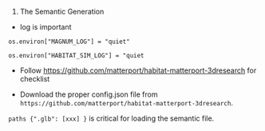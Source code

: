 1. The Semantic Generation

-  log is important

  `os.environ["MAGNUM_LOG"] = "quiet"`

  `os.environ["HABITAT_SIM_LOG"] = "quiet`

  - Follow https://github.com/matterport/habitat-matterport-3dresearch for checklist

  - Download the proper config.json file from `https://github.com/matterport/habitat-matterport-3dresearch`.
  
  `paths {".glb": [xxx] }` is critical for loading the semantic file.
